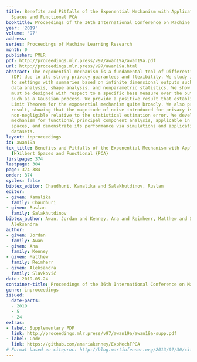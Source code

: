 ```yaml
---
title: Benefits and Pitfalls of the Exponential Mechanism with Applications to Hilbert
  Spaces and Functional PCA
booktitle: Proceedings of the 36th International Conference on Machine Learning
year: '2019'
volume: '97'
address: 
series: Proceedings of Machine Learning Research
month: 0
publisher: PMLR
pdf: http://proceedings.mlr.press/v97/awan19a/awan19a.pdf
url: http://proceedings.mlr.press/v97/awan19a.html
abstract: The exponential mechanism is a fundamental tool of Differential Privacy
  (DP) due to its strong privacy guarantees and flexibility. We study its extension
  to settings with summaries based on infinite dimensional outputs such as with functional
  data analysis, shape analysis, and nonparametric statistics. We show that the mechanism
  must be designed with respect to a specific base measure over the output space,
  such as a Gaussian process. We provide a positive result that establishes a Central
  Limit Theorem for the exponential mechanism quite broadly. We also provide a negative
  result, showing that the magnitude of noise introduced for privacy is asymptotically
  non-negligible relative to the statistical estimation error. We develop an $\ep$-DP
  mechanism for functional principal component analysis, applicable in separable Hilbert
  spaces, and demonstrate its performance via simulations and applications to two
  datasets.
layout: inproceedings
id: awan19a
tex_title: Benefits and Pitfalls of the Exponential Mechanism with Applications to
  {H}ilbert Spaces and Functional {PCA}
firstpage: 374
lastpage: 384
page: 374-384
order: 374
cycles: false
bibtex_editor: Chaudhuri, Kamalika and Salakhutdinov, Ruslan
editor:
- given: Kamalika
  family: Chaudhuri
- given: Ruslan
  family: Salakhutdinov
bibtex_author: Awan, Jordan and Kenney, Ana and Reimherr, Matthew and Slavkovi{\'c},
  Aleksandra
author:
- given: Jordan
  family: Awan
- given: Ana
  family: Kenney
- given: Matthew
  family: Reimherr
- given: Aleksandra
  family: Slavković
date: 2019-05-24
container-title: Proceedings of the 36th International Conference on Machine Learning
genre: inproceedings
issued:
  date-parts:
  - 2019
  - 5
  - 24
extras:
- label: Supplementary PDF
  link: http://proceedings.mlr.press/v97/awan19a/awan19a-supp.pdf
- label: Code
  link: https://github.com/amariakenney/ExpMechFPCA
# Format based on citeproc: http://blog.martinfenner.org/2013/07/30/citeproc-yaml-for-bibliographies/
---
```


